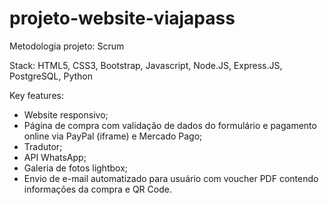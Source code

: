 # projeto-website-viajapass

Metodologia projeto: Scrum

Stack: HTML5, CSS3, Bootstrap, Javascript, Node.JS, Express.JS, PostgreSQL, Python

Key features:
- Website responsivo;
- Página de compra com validação de dados do formulário e pagamento online via PayPal (iframe) e Mercado Pago;
- Tradutor;
- API WhatsApp;
- Galeria de fotos lightbox;
- Envio de e-mail automatizado para usuário com voucher PDF contendo informações da compra e QR Code.
